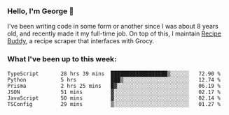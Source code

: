 ### Hello, I'm George 👋

I've been writing code in some form or another since I was about 8 years old, and recently made it my full-time job. On top of this, I maintain [Recipe Buddy](https://github.com/georgegebbett/recipe-buddy), a recipe scraper that interfaces with Grocy.  

<!--
**georgegebbett/georgegebbett** is a ✨ _special_ ✨ repository because its `README.md` (this file) appears on your GitHub profile.

Here are some ideas to get you started:

- 🔭 I’m currently working on ...
- 🌱 I’m currently learning ...
- 👯 I’m looking to collaborate on ...
- 🤔 I’m looking for help with ...
- 💬 Ask me about ...
- 📫 How to reach me: ...
- 😄 Pronouns: ...
- ⚡ Fun fact: ...
-->

### What I've been up to this week:
<!--START_SECTION:waka-->

```text
TypeScript       28 hrs 39 mins  ██████████████████▒░░░░░░   72.90 %
Python           5 hrs           ███▒░░░░░░░░░░░░░░░░░░░░░   12.74 %
Prisma           2 hrs 25 mins   █▓░░░░░░░░░░░░░░░░░░░░░░░   06.19 %
JSON             51 mins         ▓░░░░░░░░░░░░░░░░░░░░░░░░   02.17 %
JavaScript       50 mins         ▓░░░░░░░░░░░░░░░░░░░░░░░░   02.14 %
TSConfig         29 mins         ▒░░░░░░░░░░░░░░░░░░░░░░░░   01.27 %
```

<!--END_SECTION:waka-->
